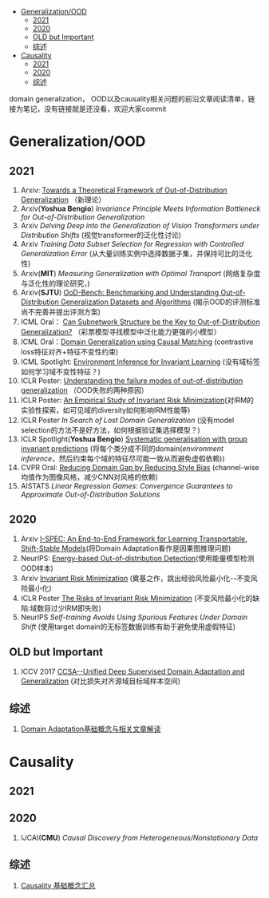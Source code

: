 * [Generalization/OOD](#generalizationood)
   * [2021](#2021)
   * [2020](#2020)
   * [OLD but Important](#old-but-important)
   * [综述](#综述)
* [Causality](#causality)
   * [2021](#2021-1)
   * [2020](#2020-1)
   * [综述](#综述-1)

domain generalization， OOD以及causality相关问题的前沿文章阅读清单，链接为笔记，没有链接就是还没看，欢迎大家commit

# Generalization/OOD
## 2021
1. Arxiv: [Towards a Theoretical Framework of Out-of-Distribution Generalization](https://zhuanlan.zhihu.com/p/382608823) （新理论）
2. Arxiv(**Yoshua Bengio**) _Invariance Principle Meets Information Bottleneck for Out-of-Distribution Generalization_
3. Arxiv _Delving Deep into the Generalization of Vision Transformers under Distribution Shifts_ (视觉transformer的泛化性讨论)
4. Arxiv _Training Data Subset Selection for Regression with Controlled Generalization Error_ (从大量训练实例中选择数据子集，并保持可比的泛化性)
5. Arxiv(**MIT**) _Measuring Generalization with Optimal Transport_ (网络复杂度与泛化性的理论研究，)
6. Arxiv(**SJTU**) [OoD-Bench: Benchmarking and Understanding Out-of-Distribution Generalization Datasets and Algorithms](https://view.inews.qq.com/a/20210615A04V1C00?tbkt=B1&uid=) (揭示OOD的评测标准尚不完善并提出评测方案)
7. ICML Oral： [Can Subnetwork Structure be the Key to Out-of-Distribution Generalization?](https://zhuanlan.zhihu.com/p/382608823) （彩票模型寻找模型中泛化能力更强的小模型）
8. ICML Oral：[Domain Generalization using Causal Matching](https://zhuanlan.zhihu.com/p/382608823) (contrastive loss特征对齐+特征不变性约束)
9. ICML Spotlight: [Environment Inference for Invariant Learning](https://zhuanlan.zhihu.com/p/382608823) (没有域标签如何学习域不变性特征？)
10. ICLR Poster: [Understanding the failure modes of out-of-distribution generalization](https://zhuanlan.zhihu.com/p/382608823) （OOD失败的两种原因）
11. ICLR Poster: [An Empirical Study of Invariant Risk Minimization](https://openreview.net/forum?id=jrA5GAccy_)(对IRM的实验性探索，如可见域的diversity如何影响IRM性能等)
12. ICLR Poster _In Search of Lost Domain Generalization_ (没有model selection的方法不是好方法，如何根据验证集选择模型？)
13. ICLR Spotlight(**Yoshua Bengio**) [Systematic generalisation with group invariant predictions](https://zhuanlan.zhihu.com/p/382608823) (将每个类分成不同的domain(_environment inference_，然后约束每个域的特征尽可能一致从而避免虚假依赖))
14. CVPR Oral: [Reducing Domain Gap by Reducing Style Bias](https://zhuanlan.zhihu.com/p/382608823) (channel-wise 均值作为图像风格，减少CNN对风格的依赖)
15. AISTATS _Linear Regression Games: Convergence Guarantees to Approximate Out-of-Distribution Solutions_

## 2020
1. Arxiv [I-SPEC: An End-to-End Framework for Learning Transportable, Shift-Stable Models](https://zhuanlan.zhihu.com/p/288980706)(将Domain Adaptation看作是因果图推理问题)
2. NeurIPS: [Energy-based Out-of-distribution Detection](https://zhuanlan.zhihu.com/p/343678039)(使用能量模型检测OOD样本)
3. Arxiv [Invariant Risk Minimization](https://zhuanlan.zhihu.com/p/273209891) (奠基之作，跳出经验风险最小化--不变风险最小化)
4. ICLR Poster [The Risks of Invariant Risk Minimization](https://zhuanlan.zhihu.com/p/273209891) (不变风险最小化的缺陷:域数目过少IRM即失败)
5. NeurIPS _Self-training Avoids Using Spurious Features Under Domain Shift_ (使用target domain的无标签数据训练有助于避免使用虚假特征)

## OLD but Important
1. ICCV 2017 [CCSA--Unified Deep Supervised Domain Adaptation and Generalization](https://blog.csdn.net/Adupanfei/article/details/85165667) (对比损失对齐源域目标域样本空间)

## 综述
1. [Domain Adaptation基础概念与相关文章解读](https://zhuanlan.zhihu.com/p/272508224)

# Causality

## 2021

## 2020
1. IJCAI(**CMU**) _Causal Discovery from Heterogeneous/Nonstationary Data_

## 综述
1.  [Causality 基础概念汇总](https://zhuanlan.zhihu.com/p/269625734)
